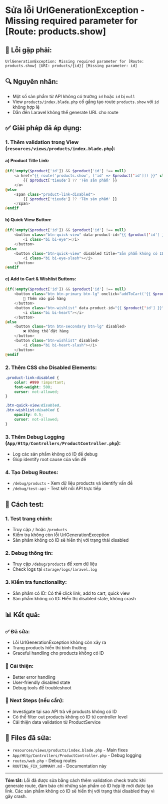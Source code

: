 # Sửa lỗi UrlGenerationException - Missing required parameter for [Route: products.show]

## 🐛 **Lỗi gặp phải:**
```
UrlGenerationException: Missing required parameter for [Route: products.show] [URI: products/{id}] [Missing parameter: id]
```

## 🔍 **Nguyên nhân:**
- Một số sản phẩm từ API không có trường `id` hoặc `id` bị `null`
- View `products/index.blade.php` cố gắng tạo route `products.show` với `id` không hợp lệ
- Dẫn đến Laravel không thể generate URL cho route

## ✅ **Giải pháp đã áp dụng:**

### 1. **Thêm validation trong View** (`resources/views/products/index.blade.php`):

#### a) **Product Title Link:**
```php
@if(!empty($product['id']) && $product['id'] !== null)
    <a href="{{ route('products.show', ['id' => $product['id']]) }}" class="product-link">
        {{ $product['tieude'] ?? 'Tên sản phẩm' }}
    </a>
@else
    <span class="product-link-disabled">
        {{ $product['tieude'] ?? 'Tên sản phẩm' }}
    </span>
@endif
```

#### b) **Quick View Button:**
```php
@if(!empty($product['id']) && $product['id'] !== null)
    <button class="btn-quick-view" data-product-id="{{ $product['id'] }}">
        <i class="bi bi-eye"></i>
    </button>
@else
    <button class="btn-quick-view" disabled title="Sản phẩm không có ID">
        <i class="bi bi-eye-slash"></i>
    </button>
@endif
```

#### c) **Add to Cart & Wishlist Buttons:**
```php
@if(!empty($product['id']) && $product['id'] !== null)
    <button class="btn btn-primary btn-lg" onclick="addToCart('{{ $product['id'] }}', ...)">
        🛒 Thêm vào giỏ hàng
    </button>
    <button class="btn-wishlist" data-product-id="{{ $product['id'] }}">
        <i class="bi bi-heart"></i>
    </button>
@else
    <button class="btn btn-secondary btn-lg" disabled>
        ❌ Không thể đặt hàng
    </button>
    <button class="btn-wishlist" disabled>
        <i class="bi bi-heart-slash"></i>
    </button>
@endif
```

### 2. **Thêm CSS cho Disabled Elements:**
```css
.product-link-disabled {
    color: #999 !important;
    font-weight: 500;
    cursor: not-allowed;
}

.btn-quick-view:disabled,
.btn-wishlist:disabled {
    opacity: 0.5;
    cursor: not-allowed;
}
```

### 3. **Thêm Debug Logging** (`App/Http/Controllers/ProductController.php`):
- Log các sản phẩm không có ID để debug
- Giúp identify root cause của vấn đề

### 4. **Tạo Debug Routes:**
- `/debug/products` - Xem dữ liệu products và identify vấn đề
- `/debug/test-api` - Test kết nối API trực tiếp

## 🧪 **Cách test:**

### 1. **Test trang chính:**
- Truy cập `/` hoặc `/products`
- Kiểm tra không còn lỗi UrlGenerationException
- Sản phẩm không có ID sẽ hiển thị với trạng thái disabled

### 2. **Debug thông tin:**
- Truy cập `/debug/products` để xem dữ liệu
- Check logs tại `storage/logs/laravel.log`

### 3. **Kiểm tra functionality:**
- Sản phẩm có ID: Có thể click link, add to cart, quick view
- Sản phẩm không có ID: Hiển thị disabled state, không crash

## 📊 **Kết quả:**

### ✅ **Đã sửa:**
- Lỗi UrlGenerationException không còn xảy ra
- Trang products hiển thị bình thường
- Graceful handling cho products không có ID

### 🎯 **Cải thiện:**
- Better error handling
- User-friendly disabled state
- Debug tools để troubleshoot

### 🔄 **Next Steps (nếu cần):**
- Investigate tại sao API trả về products không có ID
- Có thể filter out products không có ID từ controller level
- Cải thiện data validation từ ProductService

## 📁 **Files đã sửa:**
- `resources/views/products/index.blade.php` - Main fixes
- `App/Http/Controllers/ProductController.php` - Debug logging
- `routes/web.php` - Debug routes
- `ROUTING_FIX_SUMMARY.md` - Documentation này

---

**Tóm tắt:** Lỗi đã được sửa bằng cách thêm validation check trước khi generate route, đảm bảo chỉ những sản phẩm có ID hợp lệ mới được tạo link. Các sản phẩm không có ID sẽ hiển thị với trạng thái disabled thay vì gây crash.